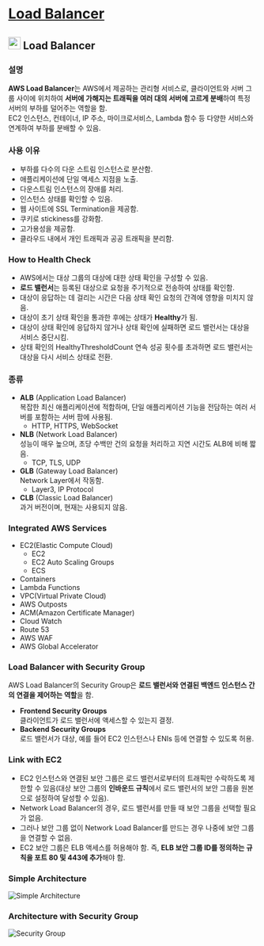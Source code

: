 # [Load Balancer](https://docs.aws.amazon.com/elasticloadbalancing/latest/userguide/what-is-load-balancing.html)

## <img src = "https://github.com/LeeWooJung/AWS-SAA-C03/assets/31682438/7eb7e3ec-3ae4-464e-9310-4d9b6d638322" width = "25" height = "25"> Load Balancer

### 설명    

**AWS Load Balancer**는 AWS에서 제공하는 관리형 서비스로, 클라이언트와 서버 그룹 사이에 위치하여 **서버에 가해지는 트래픽을 여러 대의 서버에 고르게 분배**하여 특정 서버의 부하를 덜어주는 역할을 함.  
EC2 인스턴스, 컨테이너, IP 주소, 마이크로서비스, Lambda 함수 등 다양한 서비스와 연계하여 부하를 분배할 수 있음.

### 사용 이유

* 부하를 다수의 다운 스트림 인스턴스로 분산함.  
* 애플리케이션에 단일 액세스 지점을 노출.  
* 다운스트림 인스턴스의 장애를 처리.  
* 인스턴스 상태를 확인할 수 있음.  
* 웹 사이트에 SSL Termination을 제공함.  
* 쿠키로 stickiness를 강화함.  
* 고가용성을 제공함.  
* 클라우드 내에서 개인 트래픽과 공공 트래픽을 분리함.  

### How to Health Check

* AWS에서는 대상 그룹의 대상에 대한 상태 확인을 구성할 수 있음.  
* **로드 밸런서**는 등록된 대상으로 요청을 주기적으로 전송하여 상태를 확인함.  
* 대상이 응답하는 데 걸리는 시간은 다음 상태 확인 요청의 간격에 영향을 미치지 않음.  
* 대상이 초기 상태 확인을 통과한 후에는 상태가 **Healthy**가 됨.
* 대상이 상태 확인에 응답하지 않거나 상태 확인에 실패하면 로드 밸런서는 대상을 서비스 중단시킴.  
* 상태 확인의 HealthyThresholdCount 연속 성공 횟수를 초과하면 로드 밸런서는 대상을 다시 서비스 상태로 전환.

### 종류

* **ALB** (Application Load Balancer)  
복잡한 최신 애플리케이션에 적합하며, 단일 애플리케이션 기능을 전담하는 여러 서버를 포함하는 서버 팜에 사용됨.
    * HTTP, HTTPS, WebSocket
* **NLB** (Network Load Balancer)  
성능이 매우 높으며, 초당 수백만 건의 요청을 처리하고 지연 시간도 ALB에 비해 짧음.  
    * TCP, TLS, UDP
* **GLB** (Gateway Load Balancer)  
Network Layer에서 작동함.  
    * Layer3, IP Protocol
* **CLB** (Classic Load Balancer)  
과거 버전이며, 현재는 사용되지 않음.

### Integrated AWS Services

* EC2(Elastic Compute Cloud)
    * EC2
    * EC2 Auto Scaling Groups
    * ECS
* Containers
* Lambda Functions
* VPC(Virtual Private Cloud)
* AWS Outposts
* ACM(Amazon Certificate Manager)
* Cloud Watch
* Route 53
* AWS WAF
* AWS Global Accelerator

### Load Balancer with Security Group

AWS Load Balancer의 Security Group은 **로드 밸런서와 연결된 백엔드 인스턴스 간의 연결을 제어하는 역할**을 함.  

* **Frontend Security Groups**  
클라이언트가 로드 밸런서에 액세스할 수 있는지 결정.  
* **Backend Security Groups**  
로드 밸런서가 대상, 예를 들어 EC2 인스턴스나 ENIs 등에 연결할 수 있도록 허용.

### Link with EC2

* EC2 인스턴스와 연결된 보안 그룹은 로드 밸런서로부터의 트래픽만 수락하도록 제한할 수 있음(대상 보안 그룹의 **인바운드 규칙**에서 로드 밸런서의 보안 그룹을 원본으로 설정하여 달성할 수 있음).  
* Network Load Balancer의 경우, 로드 밸런서를 만들 때 보안 그룹을 선택할 필요가 없음.  
* 그러나 보안 그룹 없이 Network Load Balancer를 만드는 경우 나중에 보안 그룹을 연결할 수 없음.  
* EC2 보안 그룹은 ELB 액세스를 허용해야 함. 즉, **ELB 보안 그룹 ID를 정의하는 규칙을 포트 80 및 443에 추가**해야 함.

### Simple Architecture

![Simple Architecture](https://github.com/LeeWooJung/AWS-SAA-C03/assets/31682438/60821600-5703-43d7-8bb8-3080d83ca648)

### Architecture with Security Group

![Security Group](https://github.com/LeeWooJung/AWS-SAA-C03/assets/31682438/526a4c33-26be-4db9-ac59-9ee15aea32ad)


